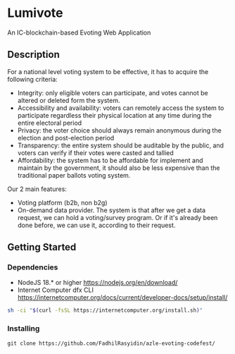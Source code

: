 # Lumivote

An IC-blockchain-based Evoting Web Application

## Description

For a national level voting system to be effective, it has to acquire the following criteria:
- Integrity: only eligible voters can participate, and votes cannot be altered or deleted form the system.
- Accessibility and availability: voters can remotely access the system to participate regardless their physical location at any time during the entire electoral period
- Privacy: the voter choice should always remain anonymous during the election and post-election period
- Transparency: the entire system should be auditable by the public, and voters can verify if their votes were casted and tallied
- Affordability: the system has to be affordable for implement and maintain by the government, it should also be less expensive than the traditional paper ballots voting system.

Our 2 main features:
- Voting platform (b2b, non b2g)
- On-demand data provider. The system is that after we get a data request, we can hold a voting/survey program. Or if it's already been done before, we can use it, according to their request.

## Getting Started

### Dependencies

- NodeJS 18.\* or higher https://nodejs.org/en/download/
- Internet Computer dfx CLI https://internetcomputer.org/docs/current/developer-docs/setup/install/

```bash
sh -ci "$(curl -fsSL https://internetcomputer.org/install.sh)"
```

### Installing

```Clone this Git repository on your local device:
git clone https://github.com/FadhilRasyidin/azle-evoting-codefest/
 ```
